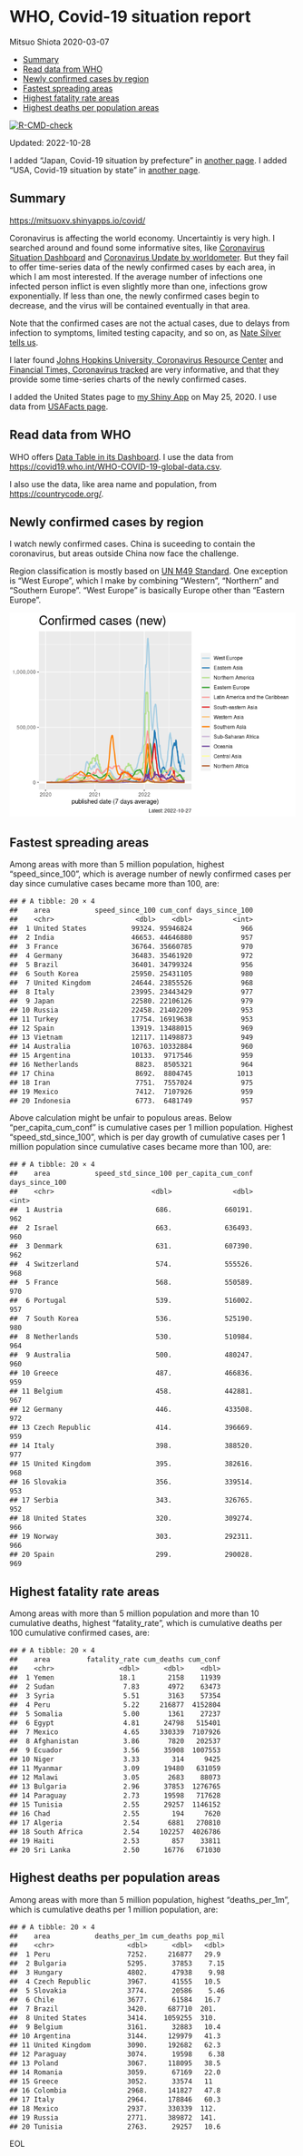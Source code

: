 WHO, Covid-19 situation report
================
Mitsuo Shiota
2020-03-07

-   <a href="#summary" id="toc-summary">Summary</a>
-   <a href="#read-data-from-who" id="toc-read-data-from-who">Read data from
    WHO</a>
-   <a href="#newly-confirmed-cases-by-region"
    id="toc-newly-confirmed-cases-by-region">Newly confirmed cases by
    region</a>
-   <a href="#fastest-spreading-areas"
    id="toc-fastest-spreading-areas">Fastest spreading areas</a>
-   <a href="#highest-fatality-rate-areas"
    id="toc-highest-fatality-rate-areas">Highest fatality rate areas</a>
-   <a href="#highest-deaths-per-population-areas"
    id="toc-highest-deaths-per-population-areas">Highest deaths per
    population areas</a>

<!-- badges: start -->

[![R-CMD-check](https://github.com/mitsuoxv/covid/actions/workflows/R-CMD-check.yaml/badge.svg)](https://github.com/mitsuoxv/covid/actions/workflows/R-CMD-check.yaml)
<!-- badges: end -->

Updated: 2022-10-28

I added “Japan, Covid-19 situation by prefecture” in [another
page](Japan.md). I added “USA, Covid-19 situation by state” in [another
page](USA.md).

## Summary

<https://mitsuoxv.shinyapps.io/covid/>

Coronavirus is affecting the world economy. Uncertaintiy is very high. I
searched around and found some informative sites, like [Coronavirus
Situation
Dashboard](https://who.maps.arcgis.com/apps/opsdashboard/index.html#/c88e37cfc43b4ed3baf977d77e4a0667)
and [Coronavirus Update by
worldometer](https://www.worldometers.info/coronavirus/). But they fail
to offer time-series data of the newly confirmed cases by each area, in
which I am most interested. If the average number of infections one
infected person inflict is even slightly more than one, infections grow
exponentially. If less than one, the newly confirmed cases begin to
decrease, and the virus will be contained eventually in that area.

Note that the confirmed cases are not the actual cases, due to delays
from infection to symptoms, limited testing capacity, and so on, as
[Nate Silver tells
us](https://fivethirtyeight.com/features/coronavirus-case-counts-are-meaningless/).

I later found [Johns Hopkins University, Coronavirus Resource
Center](https://coronavirus.jhu.edu/) and [Financial Times, Coronavirus
tracked](https://www.ft.com/content/a26fbf7e-48f8-11ea-aeb3-955839e06441)
are very informative, and that they provide some time-series charts of
the newly confirmed cases.

I added the United States page to [my Shiny
App](https://mitsuoxv.shinyapps.io/covid/) on May 25, 2020. I use data
from [USAFacts
page](https://usafacts.org/visualizations/coronavirus-covid-19-spread-map/).

## Read data from WHO

WHO offers [Data Table in its Dashboard](https://covid19.who.int/table).
I use the data from
<https://covid19.who.int/WHO-COVID-19-global-data.csv>.

I also use the data, like area name and population, from
<https://countrycode.org/>.

## Newly confirmed cases by region

I watch newly confirmed cases. China is suceeding to contain the
coronavirus, but areas outside China now face the challenge.

Region classification is mostly based on [UN M49
Standard](https://unstats.un.org/unsd/methodology/m49/). One exception
is “West Europe”, which I make by combining “Western”, “Northern” and
“Southern Europe”. “West Europe” is basically Europe other than “Eastern
Europe”.

![](README_files/figure-gfm/chart-1.png)<!-- -->

## Fastest spreading areas

Among areas with more than 5 million population, highest
“speed_since_100”, which is average number of newly confirmed cases per
day since cumulative cases became more than 100, are:

    ## # A tibble: 20 × 4
    ##    area           speed_since_100 cum_conf days_since_100
    ##    <chr>                    <dbl>    <dbl>          <int>
    ##  1 United States           99324. 95946824            966
    ##  2 India                   46653. 44646880            957
    ##  3 France                  36764. 35660785            970
    ##  4 Germany                 36483. 35461920            972
    ##  5 Brazil                  36401. 34799324            956
    ##  6 South Korea             25950. 25431105            980
    ##  7 United Kingdom          24644. 23855526            968
    ##  8 Italy                   23995. 23443429            977
    ##  9 Japan                   22580. 22106126            979
    ## 10 Russia                  22458. 21402209            953
    ## 11 Turkey                  17754. 16919638            953
    ## 12 Spain                   13919. 13488015            969
    ## 13 Vietnam                 12117. 11498873            949
    ## 14 Australia               10763. 10332884            960
    ## 15 Argentina               10133.  9717546            959
    ## 16 Netherlands              8823.  8505321            964
    ## 17 China                    8692.  8804745           1013
    ## 18 Iran                     7751.  7557024            975
    ## 19 Mexico                   7412.  7107926            959
    ## 20 Indonesia                6773.  6481749            957

Above calculation might be unfair to populous areas. Below
“per_capita_cum_conf” is cumulative cases per 1 million population.
Highest “speed_std_since_100”, which is per day growth of cumulative
cases per 1 million population since cumulative cases became more than
100, are:

    ## # A tibble: 20 × 4
    ##    area           speed_std_since_100 per_capita_cum_conf days_since_100
    ##    <chr>                        <dbl>               <dbl>          <int>
    ##  1 Austria                       686.             660191.            962
    ##  2 Israel                        663.             636493.            960
    ##  3 Denmark                       631.             607390.            962
    ##  4 Switzerland                   574.             555526.            968
    ##  5 France                        568.             550589.            970
    ##  6 Portugal                      539.             516002.            957
    ##  7 South Korea                   536.             525190.            980
    ##  8 Netherlands                   530.             510984.            964
    ##  9 Australia                     500.             480247.            960
    ## 10 Greece                        487.             466836.            959
    ## 11 Belgium                       458.             442881.            967
    ## 12 Germany                       446.             433508.            972
    ## 13 Czech Republic                414.             396669.            959
    ## 14 Italy                         398.             388520.            977
    ## 15 United Kingdom                395.             382616.            968
    ## 16 Slovakia                      356.             339514.            953
    ## 17 Serbia                        343.             326765.            952
    ## 18 United States                 320.             309274.            966
    ## 19 Norway                        303.             292311.            966
    ## 20 Spain                         299.             290028.            969

## Highest fatality rate areas

Among areas with more than 5 million population and more than 10
cumulative deaths, highest “fatality_rate”, which is cumulative deaths
per 100 cumulative confirmed cases, are:

    ## # A tibble: 20 × 4
    ##    area         fatality_rate cum_deaths cum_conf
    ##    <chr>                <dbl>      <dbl>    <dbl>
    ##  1 Yemen                18.1        2158    11939
    ##  2 Sudan                 7.83       4972    63473
    ##  3 Syria                 5.51       3163    57354
    ##  4 Peru                  5.22     216877  4152804
    ##  5 Somalia               5.00       1361    27237
    ##  6 Egypt                 4.81      24798   515401
    ##  7 Mexico                4.65     330339  7107926
    ##  8 Afghanistan           3.86       7820   202537
    ##  9 Ecuador               3.56      35908  1007553
    ## 10 Niger                 3.33        314     9425
    ## 11 Myanmar               3.09      19480   631059
    ## 12 Malawi                3.05       2683    88073
    ## 13 Bulgaria              2.96      37853  1276765
    ## 14 Paraguay              2.73      19598   717628
    ## 15 Tunisia               2.55      29257  1146152
    ## 16 Chad                  2.55        194     7620
    ## 17 Algeria               2.54       6881   270810
    ## 18 South Africa          2.54     102257  4026786
    ## 19 Haiti                 2.53        857    33811
    ## 20 Sri Lanka             2.50      16776   671030

## Highest deaths per population areas

Among areas with more than 5 million population, highest
“deaths_per_1m”, which is cumulative deaths per 1 million population,
are:

    ## # A tibble: 20 × 4
    ##    area           deaths_per_1m cum_deaths pop_mil
    ##    <chr>                  <dbl>      <dbl>   <dbl>
    ##  1 Peru                   7252.     216877   29.9 
    ##  2 Bulgaria               5295.      37853    7.15
    ##  3 Hungary                4802.      47938    9.98
    ##  4 Czech Republic         3967.      41555   10.5 
    ##  5 Slovakia               3774.      20586    5.46
    ##  6 Chile                  3677.      61584   16.7 
    ##  7 Brazil                 3420.     687710  201.  
    ##  8 United States          3414.    1059255  310.  
    ##  9 Belgium                3161.      32883   10.4 
    ## 10 Argentina              3144.     129979   41.3 
    ## 11 United Kingdom         3090.     192682   62.3 
    ## 12 Paraguay               3074.      19598    6.38
    ## 13 Poland                 3067.     118095   38.5 
    ## 14 Romania                3059.      67169   22.0 
    ## 15 Greece                 3052.      33574   11   
    ## 16 Colombia               2968.     141827   47.8 
    ## 17 Italy                  2964.     178846   60.3 
    ## 18 Mexico                 2937.     330339  112.  
    ## 19 Russia                 2771.     389872  141.  
    ## 20 Tunisia                2763.      29257   10.6

EOL
